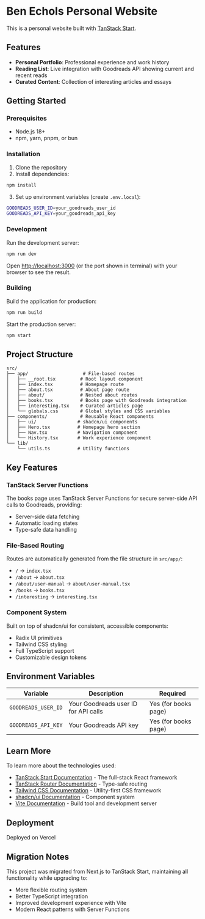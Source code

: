 # Ben Echols Personal Website

This is a personal website built with [TanStack Start](https://tanstack.com/start).

## Features

- **Personal Portfolio**: Professional experience and work history
- **Reading List**: Live integration with Goodreads API showing current and recent reads
- **Curated Content**: Collection of interesting articles and essays

## Getting Started

### Prerequisites

- Node.js 18+ 
- npm, yarn, pnpm, or bun

### Installation

1. Clone the repository
2. Install dependencies:

```bash
npm install
```

3. Set up environment variables (create `.env.local`):

```bash
GOODREADS_USER_ID=your_goodreads_user_id
GOODREADS_API_KEY=your_goodreads_api_key
```

### Development

Run the development server:

```bash
npm run dev
```

Open [http://localhost:3000](http://localhost:3000) (or the port shown in terminal) with your browser to see the result.

### Building

Build the application for production:

```bash
npm run build
```

Start the production server:

```bash
npm start
```

## Project Structure

```
src/
├── app/                    # File-based routes
│   ├── __root.tsx         # Root layout component
│   ├── index.tsx          # Homepage route
│   ├── about.tsx          # About page route
│   ├── about/             # Nested about routes
│   ├── books.tsx          # Books page with Goodreads integration
│   ├── interesting.tsx    # Curated articles page
│   └── globals.css        # Global styles and CSS variables
├── components/            # Reusable React components
│   ├── ui/               # shadcn/ui components
│   ├── Hero.tsx          # Homepage hero section
│   ├── Nav.tsx           # Navigation component
│   └── History.tsx       # Work experience component
└── lib/
    └── utils.ts          # Utility functions
```

## Key Features

### TanStack Server Functions
The books page uses TanStack Server Functions for secure server-side API calls to Goodreads, providing:
- Server-side data fetching
- Automatic loading states
- Type-safe data handling

### File-Based Routing
Routes are automatically generated from the file structure in `src/app/`:
- `/` → `index.tsx`
- `/about` → `about.tsx` 
- `/about/user-manual` → `about/user-manual.tsx`
- `/books` → `books.tsx`
- `/interesting` → `interesting.tsx`

### Component System
Built on top of shadcn/ui for consistent, accessible components:
- Radix UI primitives
- Tailwind CSS styling
- Full TypeScript support
- Customizable design tokens

## Environment Variables

| Variable | Description | Required |
|----------|-------------|----------|
| `GOODREADS_USER_ID` | Your Goodreads user ID for API calls | Yes (for books page) |
| `GOODREADS_API_KEY` | Your Goodreads API key | Yes (for books page) |

## Learn More

To learn more about the technologies used:

- [TanStack Start Documentation](https://tanstack.com/start/latest) - The full-stack React framework
- [TanStack Router Documentation](https://tanstack.com/router/latest) - Type-safe routing
- [Tailwind CSS Documentation](https://tailwindcss.com/docs) - Utility-first CSS framework
- [shadcn/ui Documentation](https://ui.shadcn.com/) - Component system
- [Vite Documentation](https://vitejs.dev/) - Build tool and development server

## Deployment

Deployed on Vercel

## Migration Notes

This project was migrated from Next.js to TanStack Start, maintaining all functionality while upgrading to:
- More flexible routing system
- Better TypeScript integration
- Improved development experience with Vite
- Modern React patterns with Server Functions